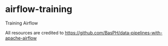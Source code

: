 # airflow-training
Training Airflow

All resources are credited to https://github.com/BasPH/data-pipelines-with-apache-airflow